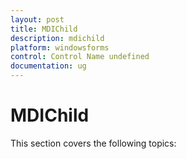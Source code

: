 ```yaml
---
layout: post
title: MDIChild
description: mdichild
platform: windowsforms
control: Control Name undefined
documentation: ug
---
```


# MDIChild

This section covers the following topics:


